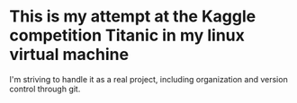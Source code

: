 # This is my attempt at the Kaggle competition Titanic in my linux virtual machine

I'm striving to handle it as a real project, including organization and version control through git.
